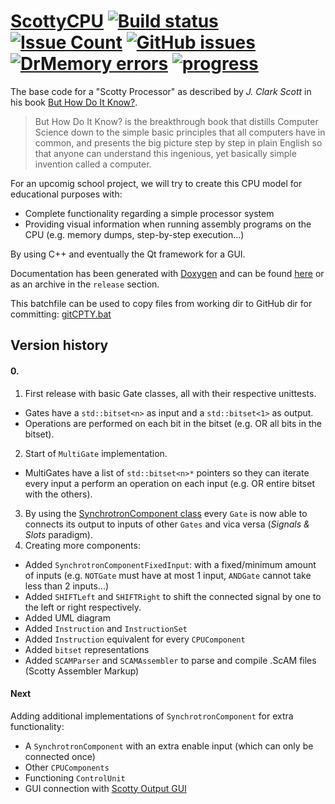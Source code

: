 # [ScottyCPU](http://scottycpufor.me/) [![Build status](https://ci.appveyor.com/api/projects/status/0exw7bal3h8n53cp?svg=true)](https://ci.appveyor.com/project/Wosser1sProductions/scottycpu) [![Issue Count](https://codeclimate.com/github/Wosser1sProductions/ScottyCPU/badges/issue_count.svg)](https://codeclimate.com/github/Wosser1sProductions/ScottyCPU) [![GitHub issues](https://img.shields.io/github/issues/Wosser1sProductions/ScottyCPU.svg)](https://github.com/Wosser1sProductions/ScottyCPU/issues) [![DrMemory errors](https://img.shields.io/badge/DrMemory-0_errors-brightgreen.svg)](http://www.drmemory.org/) [![progress](https://img.shields.io/badge/total%20progress-70%25-yellowgreen.svg)](http://doc.scottycpufor.me)

The base code for a "Scotty Processor" as described by *J. Clark Scott* in his book [But How Do It Know?](http://www.buthowdoitknow.com/).

> But How Do It Know? is the breakthrough book that distills Computer Science down to the simple basic principles that 
all computers have in common, and presents the big picture step by step in plain English so that anyone can understand 
this ingenious, yet basically simple invention called a computer.


For an upcomig school project, we will try to create this CPU model for educational purposes with:
 - Complete functionality regarding a simple processor system
 - Providing visual information when running assembly programs on the CPU (e.g. memory dumps, step-by-step execution...)
 
By using C++ and eventually the Qt framework for a GUI.

Documentation has been generated with [Doxygen](http://www.doxygen.org/index.html) and can be found [here](http://doc.scottycpufor.me/) or as an archive in the `release` section.

This batchfile can be used to copy files from working dir to GitHub dir for committing: [gitCPTY.bat](https://gist.github.com/Wosser1sProductions/638ff2219b8786a83df863c574a8e58d)

## Version history
#### 0.
 1. First release with basic Gate classes, all with their respective unittests. 
   - Gates have a `std::bitset<n>` as input and a `std::bitset<1>` as output.
   - Operations are performed on each bit in the bitset (e.g. OR all bits in the bitset).
 2. Start of `MultiGate` implementation.
   - MultiGates have a list of `std::bitset<n>*` pointers so they can iterate every input a perform an operation on each input (e.g. OR entire bitset with the others).
 3. By using the [SynchrotronComponent class](https://github.com/Wosser1sProductions/Synchrotron) every `Gate` is now able to connects its output to inputs of other `Gates` and vica versa (*Signals & Slots* paradigm).
 4. Creating more components:
   - Added `SynchrotronComponentFixedInput`: with a fixed/minimum amount of inputs (e.g. `NOTGate` must have at most 1 input, `ANDGate` cannot take less than 2 inputs...)
   - Added `SHIFTLeft` and `SHIFTRight` to shift the connected signal by one to the left or right respectively.
   - Added UML diagram
   - Added `Instruction` and `InstructionSet`
   - Added `Instruction` equivalent for every `CPUComponent`
   - Added `bitset` representations
   - Added `SCAMParser` and `SCAMAssembler` to parse and compile .ScAM files (Scotty Assembler Markup)
 
#### Next
Adding additional implementations of `SynchrotronComponent` for extra functionality:
 - A `SynchrotronComponent` with an extra enable input (which can only be connected once)
 - Other `CPUComponents`
 - Functioning `ControlUnit`
 - GUI connection with [Scotty Output GUI](https://github.com/llewella20/Scotty_Output_GUI)
